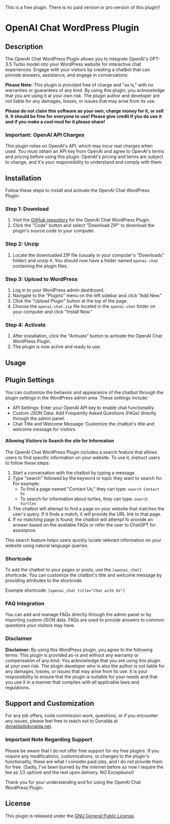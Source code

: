 This is a free plugin. There is no paid version or pro version of this plugin!!

# OpenAI Chat WordPress Plugin

## Description

The OpenAI Chat WordPress Plugin allows you to integrate OpenAI's GPT-3.5 Turbo model into your WordPress website for interactive chat experiences. Engage with your visitors by creating a chatbot that can provide answers, assistance, and engage in conversations.

**Please Note:** This plugin is provided free of charge and "as is," with no warranties or guarantees of any kind. By using this plugin, you acknowledge that you are using it at your own risk. The plugin author and developer are not liable for any damages, losses, or issues that may arise from its use.

**Please do not claim this software as your own, charge money for it, or sell it. It should be free for everyone to use! Please give credit if you do use it and if you make a cool mod for it please share!**

### Important: OpenAI API Charges

This plugin relies on OpenAI's API, which may incur real charges when used. You must obtain an API key from OpenAI and agree to OpenAI's terms and pricing before using this plugin. OpenAI's pricing and terms are subject to change, and it's your responsibility to understand and comply with them.

## Installation

Follow these steps to install and activate the OpenAI Chat WordPress Plugin:

### Step 1: Download

1. Visit the [GitHub repository](https://github.com/your-username/openai-chat) for the OpenAI Chat WordPress Plugin.
2. Click the "Code" button and select "Download ZIP" to download the plugin's source code to your computer.

### Step 2: Unzip

1. Locate the downloaded ZIP file (usually in your computer's "Downloads" folder) and unzip it. You should now have a folder named `openai-chat` containing the plugin files.

### Step 3: Upload to WordPress

1. Log in to your WordPress admin dashboard.
2. Navigate to the "Plugins" menu on the left sidebar and click "Add New."
3. Click the "Upload Plugin" button at the top of the page.
4. Choose the `openai-chat.zip` file located in the `openai-chat` folder on your computer and click "Install Now."

### Step 4: Activate

1. After installation, click the "Activate" button to activate the OpenAI Chat WordPress Plugin.
2. The plugin is now active and ready to use.

## Usage

## Plugin Settings

You can customize the behavior and appearance of the chatbot through the plugin settings in the WordPress admin area. These settings include:

- API Settings: Enter your OpenAI API key to enable chat functionality.
- Custom JSON Data: Add Frequently Asked Questions (FAQs) directly through the admin panel.
- Chat Title and Welcome Message: Customize the chatbot's title and welcome message for visitors.


#### Allowing Visitors to Search the site for Information

The OpenAI Chat WordPress Plugin includes a search feature that allows users to find specific information on your website. To use it, instruct users to follow these steps:

1. Start a conversation with the chatbot by typing a message.
2. Type "search" followed by the keyword or topic they want to search for. For example:
   - To find a page named "Contact Us," they can type: `search Contact Us`
   - To search for information about turtles, they can type: `search turtles`
3. The chatbot will attempt to find a page on your website that matches the user's query. If it finds a match, it will provide the URL link to that page.
4. If no matching page is found, the chatbot will attempt to provide an answer based on the available FAQs or refer the user to ChatGPT for assistance.

This search feature helps users quickly locate relevant information on your website using natural language queries.

### Shortcode

To add the chatbot to your pages or posts, use the `[openai_chat]` shortcode. You can customize the chatbot's title and welcome message by providing attributes to the shortcode.

Example shortcode: `[openai_chat title="Chat with Us"]`

### FAQ Integration

You can add and manage FAQs directly through the admin panel or by importing custom JSON data. FAQs are used to provide answers to common questions your visitors may have.

### Disclaimer

**Disclaimer:** By using this WordPress plugin, you agree to the following terms: This plugin is provided as-is and without any warranty or compensation of any kind. You acknowledge that you are using this plugin at your own risk. The plugin developer who is also the author is not liable for any damages, losses, or issues that may arise from its use. It is your responsibility to ensure that the plugin is suitable for your needs and that you use it in a manner that complies with all applicable laws and regulations.

## Support and Customization

For any job offers, code commission work, questions, or if you encounter any issues, please feel free to reach out to Donalda at [donalda@donalda.net](mailto:donalda@donalda.net). 

### Important Note Regarding Support

Please be aware that I do not offer free support for my free plugins. If you require any modifications, customizations, or changes to the plugin's functionality, these are what I consider paid jobs, and I do not provide them for free. (Sadly, I've been burned by the internet before so now I require the fee as 1/2 upfront and the rest upon delivery. NO Exceptions!)

Thank you for your understanding and for using the OpenAI Chat WordPress Plugin.

## License

This plugin is released under the [GNU General Public License](https://www.gnu.org/licenses/gpl-3.0.en.html).

